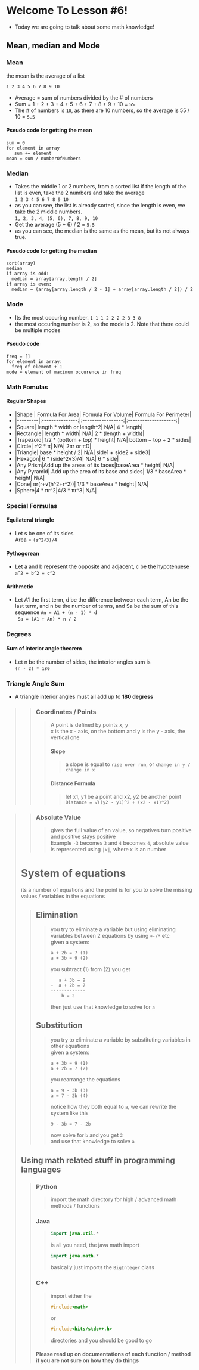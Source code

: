 # Welcome To Lesson #6!
- Today we are going to talk about some math knowledge!

## Mean, median and Mode
### Mean
the mean is the average of a list
``` 
1 2 3 4 5 6 7 8 9 10
```
- Average = sum of numbers divided by the # of numbers
- Sum = 1 + 2 + 3 + 4 + 5 + 6 + 7 + 8 + 9 + 10 = ``` 55 ```    
- The # of numbers is ``` 10 ```, as there are 10 numbers, so the average is 55 / 10 = ``` 5.5 ```
#### Pseudo code for getting the mean
```
sum = 0
for element in array
   sum += element
mean = sum / numberOfNumbers
```

### Median
- Takes the middle 1 or 2 numbers, from a sorted list if the length of the list is even, take the 2 numbers and take the average   
``` 1 2 3 4 5 6 7 8 9 10 ```   
- as you can see, the list is already sorted, since the length is even, we take the 2 middle numbers.  
``` 1, 2, 3, 4, (5, 6), 7, 8, 9, 10 ```    
- Get the average (5 + 6) / 2 = ``` 5.5 ```
- as you can see, the median is the same as the mean, but its not always true.

#### Pseudo code for getting the median
```
sort(array)
median
if array is odd:
  median = array[array.length / 2]
if array is even:
  median = (array[array.length / 2 - 1] + array[array.length / 2]) / 2
```

### Mode
- Its the most occuring number.
``` 1 1 1 2 2 2 2 3 3 8 ```   
- the most occuring number is 2, so the mode is 2. Note that there could be multiple modes
#### Pseudo code
```
freq = []
for element in array:
  freq of element + 1
mode = element of maximum occurence in freq
```

### Math Fomulas
#### Regular Shapes
- |Shape    | Formula For Area| Formula For Volume| Formula For Perimeter|
- |---------|:---------------:|:-----------------:|:--------------------:|
- |Square| length * width or length^2| N/A| 4 * length|
- |Rectangle| length * width| N/A| 2 * (length + width)|
- |Trapezoid| 1/2 * (bottom + top) * height| N/A| bottom + top + 2 * sides|
- |Circle| r^2 * π| N/A| 2πr or πD| 
- |Triangle| base * height / 2| N/A| side1 + side2 + side3|
- |Hexagon| 6 * (side^2√3)/4| N/A| 6 * side|
- |Any Prism|Add up the areas of its faces|baseArea * height| N/A|
- |Any Pyramid| Add up the area of its base and sides| 1/3 * baseArea * height| N/A|
- |Cone| πr(r+√(h^2+r^2))| 1/3 * baseArea * height| N/A|
- |Sphere|4 * πr^2|4/3 * πr^3| N/A|

### Special Formulas
#### Equilateral triangle
- Let s be one of its sides   
Area = ```(s^2√3)/4```   

#### Pythogorean
- Let a and b represent the opposite and adjacent, c be the hypotenuese   
```a^2 + b^2 = c^2```

#### Arithmetic
- Let A1 the first term, d be the difference between each term, An be the last term, and n be the number of terms, and Sa be the sum of this sequence
```An = A1 + (n - 1) * d ```   
``` Sa = (A1 + An) * n / 2```

### Degrees
#### Sum of interior angle theorem
- Let n be the number of sides, the interior angles sum is   
```(n - 2) * 180```   
### Triangle Angle Sum
- A triangle interior angles must all add up to **180 degress**

>> ### Coordinates / Points
>>> A point is defined by points x, y    
>>> x is the x - axis, on the bottom and y is the y - axis, the vertical one
>>> #### Slope
>>>> a slope is equal to ```rise over run```, or ``` change in y / change in x ```   
>>> #### Distance Formula
>>>> let x1, y1 be a point and x2, y2 be another point    
>>> ```Distance = √((y2 - y1)^2 + (x2 - x1)^2)```

>> ### Absolute Value
>>> gives the full value of an value, so negatives turn positive and positive stays positive   
>>> Example ```-3``` becomes ```3``` and ```4``` becomes ```4```, absolute value is represented using ```|x|```, where x is an number
> # System of equations
> its a number of equations and the point is for you to solve the missing values / variables in the equations
>> ## Elimination
>>> you try to eliminate a variable but using eliminating variables between 2 equations by using ``` +-/* ``` etc   
>>> given a system:    
>>> ```
>>> a + 2b = 7 (1)
>>> a + 3b = 9 (2)
>>> ```
>>> you subtract (1) from (2) you get    
>>> ```
>>>    a + 3b = 9
>>> -  a + 2b = 7
>>> -------------
>>>     b = 2
>>> ```
>>> then just use that knowledge to solve for ```a```
>> ## Substitution
>>> you try to eliminate a variable by substituting variables in other equations   
>>> given a system:
>>> ``` 
>>> a + 3b = 9 (1)
>>> a + 2b = 7 (2)
>>> ```
>>> you rearrange the equations
>>> ``` 
>>> a = 9 - 3b (3)
>>> a = 7 - 2b (4)
>>> ```
>>> notice how they both equal to ```a```, we can rewrite the system like this
>>> ```
>>> 9 - 3b = 7 - 2b
>>> ```
>>> now solve for ```b``` and you get ```2```   
>> and use that knowledge to solve ```a```
> ## Using math related stuff in programming languages
>> ### Python
>>> import the math directory for high / advanced math methods / functions
>> ### Java
>>> ``` java 
>>> import java.util.*
>>> ``` 
>>> is all you need, the java math import 
>>> ``` java
>>> import java.math.*
>>> ``` 
>>> basically just imports the ```BigInteger``` class
>> ### C++
>>> import either the 
>>> ``` cpp 
>>> #include<math> 
>>> ```
>>> or
>>> ``` cpp
>>> #include<bits/stdc++.h>
>>> ```
>>> directories and you should be good to go
>> #### Please read up on documentations of each function / method if you are not sure on how they do things
